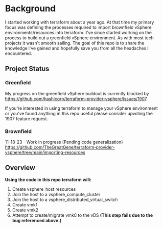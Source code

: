 # Background

I started working with terraform about a year ago. At that time my primary focus was defining the processes required to import brownfield vSphere environments/resources into terraform. I've since started working on the process to build out a greenfield vSphere environment. As with most tech projects it wasn't smooth sailing. The goal of this repo is to share the knowledge I've gained and hopefully save you from all the headaches I encountered.

## Project Status
### Greenfield
My progress on the greenfield vSphere buildout is currently blocked by https://github.com/hashicorp/terraform-provider-vsphere/issues/1907.

If you're interested in using terraform to manage your vSphere environment or you've found anything in this repo useful please consider upvoting the 1907 feature request.

### Brownfield
11-18-23 - Work in progress (Pending code generalization)
https://github.com/TheGreatGene/terraform-provider-vsphere/tree/main/importing-resources

## Overview
**Using the code in this repo terraform will:**
1. Create vsphere_host resources
2. Join the host to a vsphere_compute_cluster
3. Join the host to a vsphere_distributed_virtual_switch
4. Create vmk1
5. Create vmk2
6. Attempt to create/migrate vmk0 to the vDS **(This step fails due to the bug referenced above.)**

